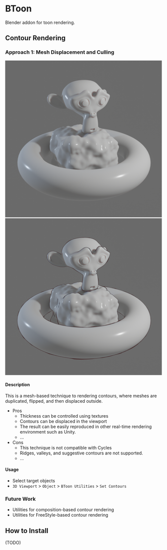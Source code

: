 # BToon

Blender addon for toon rendering.

## Contour Rendering

### Approach 1: Mesh Displacement and Culling

![](./docs/contour-before.png)
![](./docs/contour-after.png)

#### Description

This is a mesh-based technique to rendering contours, where meshes are duplicated, flipped, and then displaced outside.

- Pros
  - Thickness can be controlled using textures
  - Contours can be displaced in the viewport
  - The result can be easily reproduced in other real-time rendering environment such as Unity.
  - ...
- Cons
  - This technique is not compatible with Cycles
  - Ridges, valleys, and suggestive contours are not supported.
  - ...

#### Usage

- Select target objects
- `3D Viewport` > `Object` > `BToon Utilities` > `Set Contours`

### Future Work

- Utilities for composition-based contour rendering
- Utilities for FreeStyle-based contour rendering

## How to Install

(TODO)
